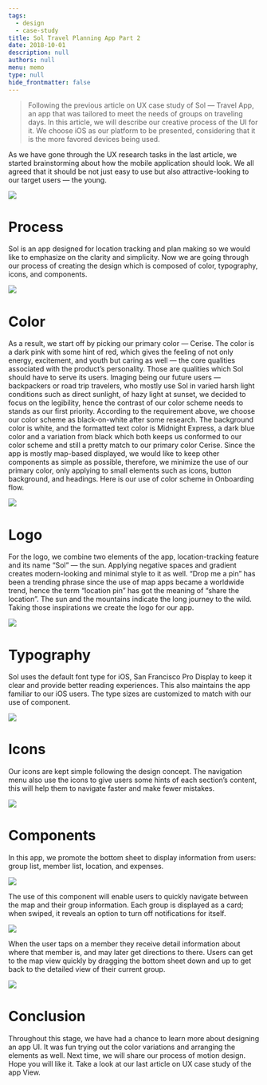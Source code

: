 ```yaml
---
tags: 
  - design
  - case-study
title: Sol Travel Planning App Part 2
date: 2018-10-01
description: null
authors: null
menu: memo
type: null
hide_frontmatter: false
---
```

> Following the previous article on UX case study of Sol — Travel App, an app that was tailored to meet the needs of groups on traveling days. In this article, we will describe our creative process of the UI for it. We choose iOS as our platform to be presented, considering that it is the more favored devices being used.

As we have gone through the UX research tasks in the last article, we started brainstorming about how the mobile application should look. We all agreed that it should be not just easy to use but also attractive-looking to our target users — the young.

![](consulting/case-study/assets/sol-travel-planning-app---part-2_99b1cf15b00fdeb13f1963bb3b879265_md5.webp)

# Process
Sol is an app designed for location tracking and plan making so we would like to emphasize on the clarity and simplicity.
Now we are going through our process of creating the design which is composed of color, typography, icons, and components.

![](consulting/case-study/assets/sol-travel-planning-app---part-2_116ac3ec9ed727b942dab6f2bf6f7894_md5.webp)

# Color
As a result, we start off by picking our primary color — Cerise. The color is a dark pink with some hint of red, which gives the feeling of not only energy, excitement, and youth but caring as well — the core qualities associated with the product’s personality. Those are qualities which Sol should have to serve its users.
Imaging being our future users — backpackers or road trip travelers, who mostly use Sol in varied harsh light conditions such as direct sunlight, of hazy light at sunset, we decided to focus on the legibility, hence the contrast of our color scheme needs to stands as our first priority.
According to the requirement above, we choose our color scheme as black-on-white after some research. The background color is white, and the formatted text color is Midnight Express, a dark blue color and a variation from black which both keeps us conformed to our color scheme and still a pretty match to our primary color Cerise.
Since the app is mostly map-based displayed, we would like to keep other components as simple as possible, therefore, we minimize the use of our primary color, only applying to small elements such as icons, button background, and headings.
Here is our use of color scheme in Onboarding flow.

![](consulting/case-study/assets/sol-travel-planning-app---part-2_14650bd3ed524630d548b1eb84fb9c74_md5.webp)

# Logo
For the logo, we combine two elements of the app, location-tracking feature and its name “Sol” — the sun. Applying negative spaces and gradient creates modern-looking and minimal style to it as well.
“Drop me a pin” has been a trending phrase since the use of map apps became a worldwide trend, hence the term “location pin” has got the meaning of “share the location”. The sun and the mountains indicate the long journey to the wild. Taking those inspirations we create the logo for our app.

![](consulting/case-study/assets/sol-travel-planning-app---part-2_32cd8cd1bba12d072316dd408dc2a780_md5.webp)

# Typography
Sol uses the default font type for iOS, San Francisco Pro Display to keep it clear and provide better reading experiences. This also maintains the app familiar to our iOS users.
The type sizes are customized to match with our use of component.

![](consulting/case-study/assets/sol-travel-planning-app---part-2_b1f8fe2d19189f0a49b9aab7c9e58f83_md5.webp)

# Icons
Our icons are kept simple following the design concept. The navigation menu also use the icons to give users some hints of each section’s content, this will help them to navigate faster and make fewer mistakes.

![](consulting/case-study/assets/sol-travel-planning-app---part-2_236d02c366d5f15254b7027d8efbe52a_md5.webp)

# Components
In this app, we promote the bottom sheet to display information from users: group list, member list, location, and expenses.

![](consulting/case-study/assets/sol-travel-planning-app---part-2_617f14f2e7077c43c8a4c1455508f6a1_md5.webp)

The use of this component will enable users to quickly navigate between the map and their group information. Each group is displayed as a card; when swiped, it reveals an option to turn off notifications for itself.

![](consulting/case-study/assets/sol-travel-planning-app---part-2_0888b1ed9eebbd31f5e2c365d4af2fcc_md5.webp)

When the user taps on a member they receive detail information about where that member is, and may later get directions to there. Users can get to the map view quickly by dragging the bottom sheet down and up to get back to the detailed view of their current group.

![](consulting/case-study/assets/sol-travel-planning-app---part-2_a929e5effc4b5eae0f518348e1d4ac05_md5.webp)

# Conclusion
Throughout this stage, we have had a chance to learn more about designing an app UI. It was fun trying out the color variations and arranging the elements as well. Next time, we will share our process of motion design. Hope you will like it.
Take a look at our last article on UX case study of the app View.